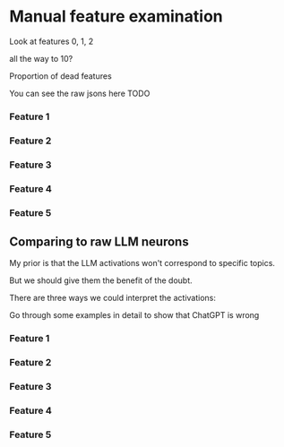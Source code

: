 # Manual feature examination

Look at features 0, 1, 2

all the way to 10?

Proportion of dead features

You can see the raw jsons here TODO

### Feature 1

### Feature 2

### Feature 3

### Feature 4

### Feature 5

## Comparing to raw LLM neurons

My prior is that the LLM activations
won't correspond to specific topics.

But we should give them the benefit of the doubt.

There are three ways we could interpret the activations:

Go through some examples in detail to show that ChatGPT is wrong

### Feature 1

### Feature 2

### Feature 3

### Feature 4

### Feature 5
